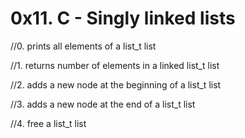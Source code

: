 # 0x11. C - Singly linked lists

//0. prints all elements of a list_t list

//1. returns number of elements in a linked list_t list

//2. adds a new node at the beginning of a list_t list

//3. adds a new node at the end of a list_t list

//4. free a list_t list